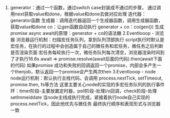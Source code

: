 
1. generator：通过一个函数，通过switch case封装成不通过的步骤，
  通过调用next获取value和done，根据value和done去做对应处理
  迭代器：generator函数
  生成器：调用迭代器返回一个生成器函数，调用生成器函数，获取value和done
  co：让gen函数自动执行
  generator + co：co(gen()) 生成promise
  async await的原理：generator + co的语法糖
2.Eventlooop - 浏览器
  浏览器运行机制：扫描宏任务队列，拿到队列顶部执行
  script执行时默认是宏任务，在执行的过程中会创造属于自己的微任务和宏任务，微任务之后判断是否渲染页面
  宏任务每轮执行一次，微任务队列每次清空，浏览器渲染时间到了才执行16.6s
  await => promise.resolve(await后面的代码).then(await下面的代码)
  如果promise 成功和失败的回调返回一个promise，内部会多产生一个thenjob，默认返回一个promise会产生两次then
3.Eventlooop - node
  node运行机制：默认执行主栈代码，会调用 process.nextTick, setTimeout, promise.then, fs等方法
  这里主要关心node的实现的多宏任务队列的执行事件环：timer阶段-主要放置定时器，poll阶段-处理i/o回调，check阶段-处理setImmeiddate
  当node主线成执行完成，紧接着执行node自己实现的process.nextTick，因此他优先与微任务
  最终执行顺序和表现形式与浏览器一致


